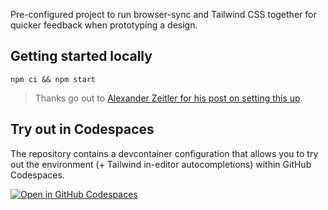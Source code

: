 Pre-configured project to run browser-sync and Tailwind CSS together for
quicker feedback when prototyping a design.

## Getting started locally

```shell
npm ci && npm start
```
> Thanks go out to [Alexander Zeitler for his post on setting this up][1].

## Try out in Codespaces
The repository contains a devcontainer configuration that allows you to try
out the environment (+ Tailwind in-editor autocompletions) within GitHub Codespaces.

[![Open in GitHub Codespaces](https://github.com/codespaces/badge.svg)](https://codespaces.new/webesque/prototyping-with-tailwind/tree/master?quickstart=1)

[1]: https://alexanderzeitler.com/articles/watch-tailwind-changes-update-browser-sync/
